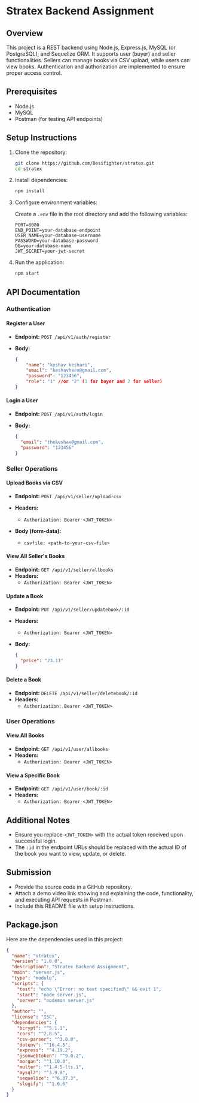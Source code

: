 # Stratex Backend Assignment

## Overview

This project is a REST backend using Node.js, Express.js, MySQL (or PostgreSQL), and Sequelize ORM. It supports user (buyer) and seller functionalities. Sellers can manage books via CSV upload, while users can view books. Authentication and authorization are implemented to ensure proper access control.

## Prerequisites

- Node.js
- MySQL
- Postman (for testing API endpoints)

## Setup Instructions

1. Clone the repository:

   ```bash
   git clone https://github.com/Desifighter/stratex.git
   cd stratex
   ```

2. Install dependencies:

   ```bash
   npm install
   ```

3. Configure environment variables:

   Create a `.env` file in the root directory and add the following variables:

   ```plaintext
   PORT=8080
   END_POINT=your-database-endpoint
   USER_NAME=your-database-username
   PASSWORD=your-database-password
   DB=your-database-name
   JWT_SECRET=your-jwt-secret
   ```

4. Run the application:

   ```bash
   npm start
   ```

## API Documentation

### Authentication

#### Register a User

- **Endpoint:** `POST /api/v1/auth/register`
- **Body:**

  ```json
  {
      "name": "keshav keshari",
      "email": "keshavhero@gmail.com",
      "password": "123456",
      "role": "1" //or "2" (1 for buyer and 2 for seller)
  }
  ```

#### Login a User

- **Endpoint:** `POST /api/v1/auth/login`
- **Body:**

  ```json
  {
    "email": "thekeshav@gmail.com",
    "password": "123456"
  }
  ```

### Seller Operations

#### Upload Books via CSV

- **Endpoint:** `POST /api/v1/seller/upload-csv`
- **Headers:**

  - `Authorization: Bearer <JWT_TOKEN>`

- **Body (form-data):**

  - `csvfile: <path-to-your-csv-file>`

#### View All Seller's Books

- **Endpoint:** `GET /api/v1/seller/allbooks`
- **Headers:**
  - `Authorization: Bearer <JWT_TOKEN>`

#### Update a Book

- **Endpoint:** `PUT /api/v1/seller/updatebook/:id`
- **Headers:**

  - `Authorization: Bearer <JWT_TOKEN>`

- **Body:**

  ```json
  {
    "price": "23.11"
  }
  ```

#### Delete a Book

- **Endpoint:** `DELETE /api/v1/seller/deletebook/:id`
- **Headers:**
  - `Authorization: Bearer <JWT_TOKEN>`

### User Operations

#### View All Books

- **Endpoint:** `GET /api/v1/user/allbooks`
- **Headers:**
  - `Authorization: Bearer <JWT_TOKEN>`

#### View a Specific Book

- **Endpoint:** `GET /api/v1/user/book/:id`
- **Headers:**
  - `Authorization: Bearer <JWT_TOKEN>`

## Additional Notes

- Ensure you replace `<JWT_TOKEN>` with the actual token received upon successful login.
- The `:id` in the endpoint URLs should be replaced with the actual ID of the book you want to view, update, or delete.

## Submission

- Provide the source code in a GitHub repository.
- Attach a demo video link showing and explaining the code, functionality, and executing API requests in Postman.
- Include this README file with setup instructions.

## Package.json

Here are the dependencies used in this project:

```json
{
  "name": "stratex",
  "version": "1.0.0",
  "description": "Stratex Backend Assignment",
  "main": "server.js",
  "type": "module",
  "scripts": {
    "test": "echo \"Error: no test specified\" && exit 1",
    "start": "node server.js",
    "server": "nodemon server.js"
  },
  "author": "",
  "license": "ISC",
  "dependencies": {
    "bcrypt": "^5.1.1",
    "cors": "^2.8.5",
    "csv-parser": "^3.0.0",
    "dotenv": "^16.4.5",
    "express": "^4.19.2",
    "jsonwebtoken": "^9.0.2",
    "morgan": "^1.10.0",
    "multer": "^1.4.5-lts.1",
    "mysql2": "^3.9.8",
    "sequelize": "^6.37.3",
    "slugify": "^1.6.6"
  }
}
```
